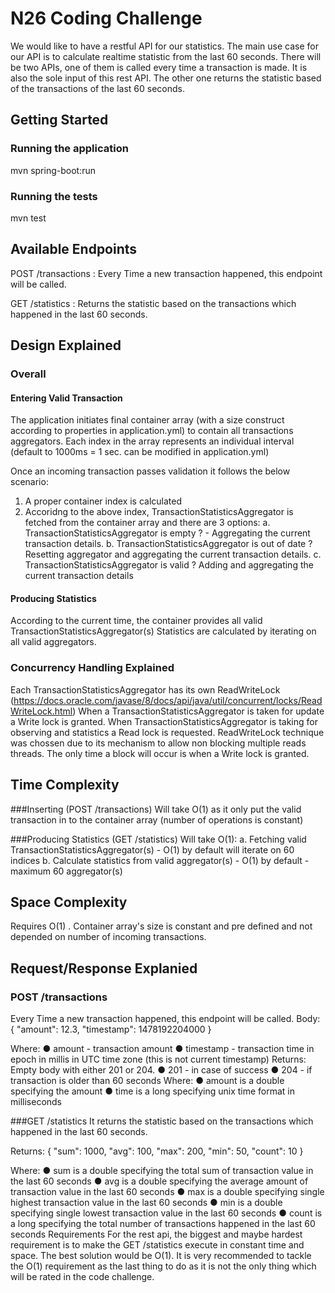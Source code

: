 # N26 Coding Challenge

We would like to have a restful API for our statistics. The main use case for our API is to
calculate realtime statistic from the last 60 seconds. There will be two APIs, one of them is
called every time a transaction is made. It is also the sole input of this rest API. The other one
returns the statistic based of the transactions of the last 60 seconds.

## Getting Started

### Running the application
mvn spring-boot:run

### Running the tests
mvn test


## Available Endpoints

POST /transactions : Every Time a new transaction happened, this endpoint will be called.

GET /statistics    : Returns the statistic based on the transactions which happened in the last 60 seconds.


## Design Explained

### Overall 
#### Entering Valid Transaction
The application initiates final container array (with a size construct according to properties in application.yml) to contain all 
transactions aggregators. Each index in the array represents an individual interval (default to 1000ms = 1 sec. can be modified in application.yml)

Once an incoming transaction passes validation it follows the below scenario:
1. A proper container index is calculated
2. Accoridng to the above index, TransactionStatisticsAggregator is fetched from the container array and there are 3 options:
  a. TransactionStatisticsAggregator is empty ?  - Aggregating the current transaction details.
  b. TransactionStatisticsAggregator is out of date ?  Resetting aggregator and aggregating the current transaction details.
  c. TransactionStatisticsAggregator is valid ? Adding and aggregating the current transaction details
  
#### Producing Statistics
According to the current time, the container provides all valid TransactionStatisticsAggregator(s)
Statistics are calculated by iterating on all valid aggregators. 

### Concurrency Handling Explained
Each TransactionStatisticsAggregator has its own ReadWriteLock (https://docs.oracle.com/javase/8/docs/api/java/util/concurrent/locks/ReadWriteLock.html)
When a TransactionStatisticsAggregator is taken for update a Write lock is granted. When TransactionStatisticsAggregator is taking for observing and statistics a Read lock is requested.
ReadWriteLock technique was chossen due to its mechanism to allow non blocking multiple reads threads. The only time a block will occur is
when a Write lock is granted.

## Time Complexity

###Inserting (POST /transactions)
Will take O(1) as it only put the valid transaction in to the container array (number of operations is constant)

###Producing Statistics (GET /statistics)
Will take O(1):
a. Fetching valid TransactionStatisticsAggregator(s) - O(1) by default will iterate on 60 indices
b. Calculate statistics from valid aggregator(s) - O(1) by default - maximum 60 aggregator(s)

## Space Complexity
Requires O(1) . Container array's size is constant and pre defined and not depended on number of incoming transactions.


## Request/Response Explanied

### POST /transactions

Every Time a new transaction happened, this endpoint will be called.
Body:
{
"amount": 12.3,
"timestamp": 1478192204000
}

Where:
● amount - transaction amount
● timestamp - transaction time in epoch in millis in UTC time zone (this is not current
timestamp)
Returns: Empty body with either 201 or 204.
● 201 - in case of success
● 204 - if transaction is older than 60 seconds
Where:
● amount is a double specifying the amount
● time is a long specifying unix time format in milliseconds

###GET /statistics
It returns the statistic based on the transactions which happened in the last 60 seconds.

Returns:
{
"sum": 1000,
"avg": 100,
"max": 200,
"min": 50,
"count": 10
}

Where:
● sum is a double specifying the total sum of transaction value in the last 60 seconds
● avg is a double specifying the average amount of transaction value in the last 60
seconds
● max is a double specifying single highest transaction value in the last 60 seconds
● min is a double specifying single lowest transaction value in the last 60 seconds
● count is a long specifying the total number of transactions happened in the last 60
seconds
Requirements
For the rest api, the biggest and maybe hardest requirement is to make the GET /statistics
execute in constant time and space. The best solution would be O(1). It is very recommended to
tackle the O(1) requirement as the last thing to do as it is not the only thing which will be rated in
the code challenge.


